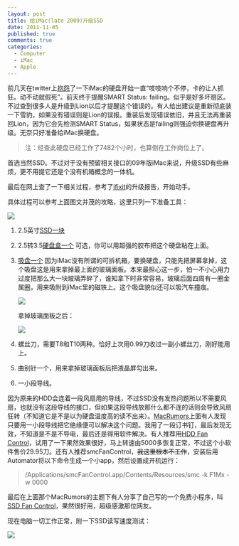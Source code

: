 ```yaml
--- 
layout: post
title: 给iMac(late 2009)升级SSD
date: 2011-11-05
published: true
comments: true
categories:
  - Computer
  - iMac
  - Apple
---
```

前几天在twitter上[抱怨](https://twitter.com/#!/ztpala/status/130083508831002624)了一下iMac的硬盘开始一直“吱吱响个不停，卡的让人抓狂。动不动就假死”。前天终于提醒SMART Status: failing。似乎是好多坏扇区。不过查到很多人是升级到Lion以后才提醒这个错误的。有人给出建议是重新彻底装一下雪豹，如果没有错误则是Lion的误报。重装后发现错误依旧，并且无法再重装回Lion，因为它会先检测SMART Status，如果状态是failing则强迫你换硬盘再升级。无奈只好准备给iMac换硬盘。

>注：经查此硬盘已经工作了7482个小时，也算倒在工作岗位上了。

首选当然SSD。不过对于没有预留相关接口的09年版iMac来说，升级SSD有些麻烦，更不用提它还是个没有机箱概念的一体机。

最后在网上查了一下相关过程，参考了[ifixit](http://www.ifixit.com/Guide/iMac-Intel-27-Inch-Hard-Drive-Replacement/1634/1)的升级报告，开始动手。

具体过程可以参考上面图文并茂的攻略，这里只列一下准备工具：

![](https://lh3.googleusercontent.com/-CpauMmuF09Y/TrTuEOOKmYI/AAAAAAABh4E/Ow0gdHMOzNY/s640/IMG_3314.jpg)

1. 2.5英寸[SSD一块](http://amzn.com/B004W2JKWG)

2. 2.5转3.5[硬盘盒一个](http://amzn.com/B002Z2QDNE) 可选，你可以用超强的胶布把这个硬盘粘在上面。

3. [吸盘一个](http://www.walmart.com/ip/Bondo-Double-Handle-Locking-Suction-Cup-Dent-Puller/17130354) 因为iMac没有所谓的可拆机箱，要换硬盘，只能先把屏幕拿掉，这个吸盘这是用来拿掉最上面的玻璃面板。本来最担心这一步，怕一不小心用力过度把那么大一块玻璃弄碎了，谁知拿下时非常容易，玻璃后面四周有一圈金属圈，用来吸附到iMac里的磁铁上。这个吸盘貌似还可以吸汽车撞痕。

   ![](https://lh4.googleusercontent.com/-yropBLTEBaM/TrTuEAoXSwI/AAAAAAABh4U/-d5H0UYH6fY/s640/IMG_3316.jpg)

   拿掉玻璃面板之后：

   ![](https://lh4.googleusercontent.com/-yw6eYJ6rLfQ/TrTuEBTrfWI/AAAAAAABh4I/Rx9m2_W0wyo/s640/IMG_3318.jpg)

4. 螺丝刀，需要T8和T10两种。恰好上次用0.99刀收过一副小螺丝刀，刚好能用上。

5. 曲别针一个，用来拿掉玻璃面板后把液晶屏勾出来。

6. 一小段导线。

因为原来的HDD会连着一段风扇用的导线，不过SSD没有发热问题所以不需要风扇，也就没有这段导线的接口，但如果这段导线放那什么都不连的话则会导致风扇狂转（不知道它是不是以为硬盘温度高的读不出来）。[MacRumors](http://forums.macrumors.com/showthread.php?t=808178)上面有人发现只要用一小段导线把它绝缘便可以解决这个问题。我用了一段订书钉，最后发现无效，不知道是不是不导电，最后还是得用软件解决。有人推荐用[HDD Fan Control](http://www.hddfancontrol.com/)，试用了一下果然效果很好，马上转速由5000多恢复正常，不过这个小软件售价29.95刀。还有人推荐smcFanControl，<del>我这里根本不工作</del>，安装后用Automator将以下命令生成一个小app，然后设置成开机运行：

>/Applications/smcFanControl.app/Contents/Resources/smc -k F1Mx -w 0000

最后在上面那个MacRumors的主题下有人分享了自己写的一个免费小程序，叫[SSD Fan Control](http://exirion.net/ssdfanctrl/Site/SSD_Fan_Control.html)，果然很好用，超级感激那位网友。

现在电脑一切工作正常，附一下SSD读写速度测试：

![](https://lh5.googleusercontent.com/-4eBRZkYYbaw/TrSIhaaphbI/AAAAAAABh3k/3YWIcocYe-U/s718/Screen%2BShot%2B2011-11-04%2Bat%2B8.45.35%2BPM.png)

